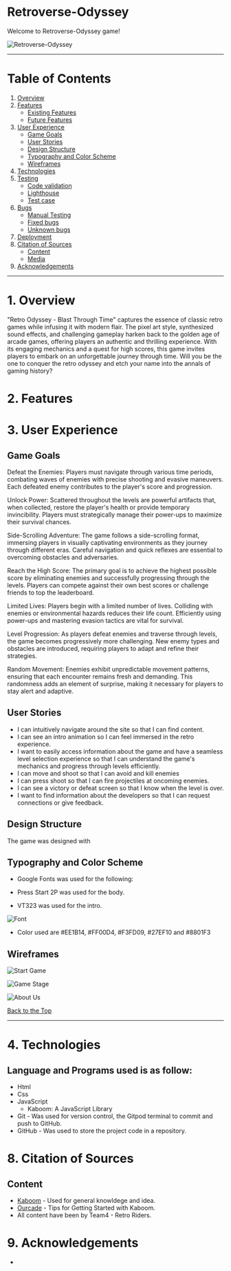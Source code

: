 # Retroverse-Odyssey

Welcome to Retroverse-Odyssey game!


 ![Retroverse-Odyssey](./READMEimages/imiresponsive-image.png)     


 ***                                    


# Table of Contents

1. [Overview](#overview)
2. [Features](#features)
   + [Existing Features](#existing-feature)  
   + [Future Features]() 
3. [User Experience](#user-experience)
   + [Game Goals](#game-goals)  
   + [User Stories](#user-stories) 
   + [Design Structure](#design-structure) 
   + [Typography and Color Scheme](#typography-and-color-scheme) 
   + [Wireframes](#wireframes) 
4. [Technologies](#technologies) 
5. [Testing](#testing) 
   + [Code validation]()
   + [Lighthouse]()
   + [Test case]()
6. [Bugs](#bugs)
   + [Manual Testing]()
   + [Fixed bugs]()
   + [Unknown bugs]()
7. [Deployment](#deployment) 
8. [Citation of Sources](#citation-of-sources) 
   + [Content]()
   + [Media]()
9. [Acknowledgements](#acknowledgment) 

***
# 1. Overview

"Retro Odyssey - Blast Through Time" captures the essence of classic retro games while infusing it with modern flair. The pixel art style, synthesized sound effects, and challenging gameplay harken back to the golden age of arcade games, offering players an authentic and thrilling experience. With its engaging mechanics and a quest for high scores, this game invites players to embark on an unforgettable journey through time. Will you be the one to conquer the retro odyssey and etch your name into the annals of gaming history?


# 2. Features



# 3. User Experience

## Game Goals

Defeat the Enemies: Players must navigate through various time periods, combating waves of enemies with precise shooting and evasive maneuvers. Each defeated enemy contributes to the player's score and progression.

Unlock Power: Scattered throughout the levels are powerful artifacts that, when collected, restore the player's health or provide temporary invincibility. Players must strategically manage their power-ups to maximize their survival chances.

Side-Scrolling Adventure: The game follows a side-scrolling format, immersing players in visually captivating environments as they journey through different eras. Careful navigation and quick reflexes are essential to overcoming obstacles and adversaries.

Reach the High Score: The primary goal is to achieve the highest possible score by eliminating enemies and successfully progressing through the levels. Players can compete against their own best scores or challenge friends to top the leaderboard.

Limited Lives: Players begin with a limited number of lives. Colliding with enemies or environmental hazards reduces their life count. Efficiently using power-ups and mastering evasion tactics are vital for survival.

Level Progression: As players defeat enemies and traverse through levels, the game becomes progressively more challenging. New enemy types and obstacles are introduced, requiring players to adapt and refine their strategies.

Random Movement: Enemies exhibit unpredictable movement patterns, ensuring that each encounter remains fresh and demanding. This randomness adds an element of surprise, making it necessary for players to stay alert and adaptive.

## User Stories

- I can intuitively navigate around the site so that I can find content.
- I can see an intro animation so I can feel immersed in the retro experience.
- I want to easily access information about the game and have a seamless level selection experience so that I can understand the game's mechanics and progress through levels efficiently.
- I can move and shoot so that I can avoid and kill enemies
- I can press shoot so that I can fire projectiles at oncoming enemies.
- I can see a victory or defeat screen so that I know when the level is over.
- I want to find information about the developers so that I can request connections or give feedback.


## Design Structure

The game was designed with 



## Typography and Color Scheme

- Google Fonts was used for the following:

 - Press Start 2P was used for the body.
 - VT323 was used for the intro.

![Font](READMEimages/google-font.png)

- Color used are #EE1B14, #FF00D4, #F3FD09, #27EF10 and #8801F3


## Wireframes


![Start Game](READMEimages/start-game.png)


![Game Stage](READMEimages/game-stage.png)

![About Us](READMEimages/about-us-wireframe.png)



[Back to the Top](#contents)


------

# 4. Technologies

## Language and Programs used is as follow:
- Html
- Css
- JavaScript
   - Kaboom: A JavaScript Library
- Git - Was used for version control, the Gitpod terminal to commit and push to GitHub.
- GitHub - Was used to store the project code in a repository.


# 8. Citation of Sources

## Content
- [Kaboom](https://kaboomjs.com/) - Used for  general knowldege and idea.
- [Ourcade](https://www.youtube.com/watch?v=ICGSu5yjQrU&t=719s) - Tips for Getting Started with Kaboom.
- All content have been by Team4 - Retro Riders.


# 9. Acknowledgements
- 
